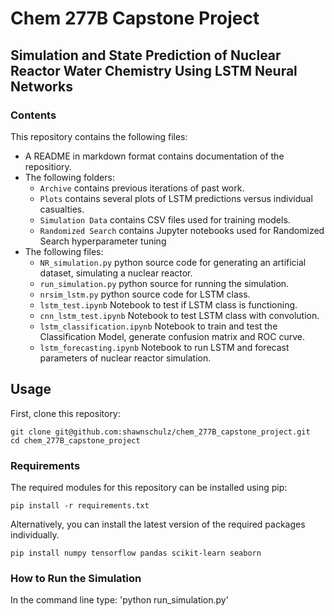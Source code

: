 # Chem 277B Capstone Project

## Simulation and State Prediction of Nuclear Reactor Water Chemistry Using LSTM Neural Networks

### Contents

This repository contains the following files:

- A README in markdown format contains documentation of the repositiory.
- The following folders:
    - `Archive` contains previous iterations of past work.
    - `Plots` contains several plots of LSTM predictions versus individual casualties.
    - `Simulation Data` contains CSV files used for training models.
    - `Randomized Search` contains Jupyter notebooks used for Randomized Search hyperparameter tuning
- The following files:
    - `NR_simulation.py` python source code for generating an artificial dataset, simulating a nuclear reactor.
    - `run_simulation.py` python source for running the simulation.
    - `nrsim_lstm.py` python source code for LSTM class.
    - `lstm_test.ipynb` Notebook to test if LSTM class is functioning.
    - `cnn_lstm_test.ipynb` Notebook to test LSTM class with convolution.
    - `lstm_classification.ipynb` Notebook to train and test the Classification Model, generate confusion matrix and ROC curve.
    - `lstm_forecasting.ipynb` Notebook to run LSTM and forecast parameters of nuclear reactor simulation.

## Usage

First, clone this repository:

```
git clone git@github.com:shawnschulz/chem_277B_capstone_project.git
cd chem_277B_capstone_project
```

### Requirements

The required modules for this repository can be installed using pip:

```
pip install -r requirements.txt
```

Alternatively, you can install the latest version of the required packages individually.

```
pip install numpy tensorflow pandas scikit-learn seaborn
```

### How to Run the Simulation

In the command line type: 'python run_simulation.py'


